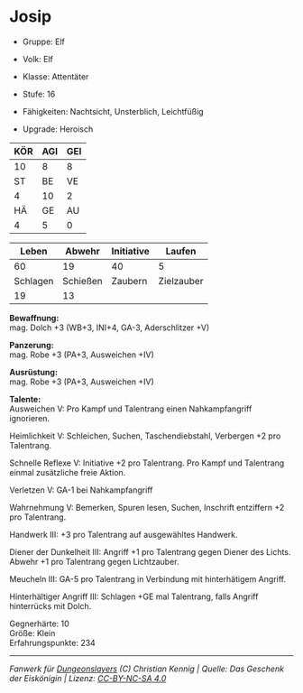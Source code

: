 # Josip  
- Gruppe: Elf  
- Volk: Elf  
- Klasse: Attentäter  
- Stufe: 16  
- Fähigkeiten: Nachtsicht, Unsterblich, Leichtfüßig  

- Upgrade: Heroisch  

| KÖR | AGI | GEI |  
| --- | --- | --- |  
| 10  | 8   | 8   |
| ST  | BE  | VE  |  
| 4   | 10  | 2   |
| HÄ  | GE  | AU  |  
| 4   | 5   | 0   |


| Leben    | Abwehr   | Initiative | Laufen     |
| -------- | -------- | ---------- | ---------- |
| 60       | 19       | 40         | 5          |
| Schlagen | Schießen | Zaubern    | Zielzauber |
| 19       | 13       |            |            |

**Bewaffnung:**  
mag. Dolch +3 (WB+3, INI+4, GA-3, Aderschlitzer +V)

**Panzerung:**  
mag. Robe +3 (PA+3, Ausweichen +IV)

**Ausrüstung:**  
mag. Robe +3 (PA+3, Ausweichen +IV)

**Talente:**  
Ausweichen V: Pro Kampf und Talentrang einen Nahkampfangriff ignorieren. 

Heimlichkeit V: Schleichen, Suchen, Taschendiebstahl, Verbergen +2 pro Talentrang. 

Schnelle Reflexe V: Initiative +2 pro Talentrang. Pro Kampf und Talentrang einmal zusätzliche freie Aktion. 

Verletzen V: GA-1 bei Nahkampfangriff 

Wahrnehmung V: Bemerken, Spuren lesen, Suchen, Inschrift entziffern +2 pro Talentrang. 

Handwerk III: +3 pro Talentrang auf ausgewähltes Handwerk. 

Diener der Dunkelheit III: Angriff +1 pro Talentrang gegen Diener des Lichts. Abwehr +1 pro Talentrang gegen Lichtzauber. 

Meucheln III: GA-5 pro Talentrang in Verbindung mit hinterhätigem Angriff. 

Hinterhältiger Angriff III: Schlagen +GE mal Talentrang, falls Angriff hinterrücks mit Dolch. 


Gegnerhärte: 10  
Größe: Klein  
Erfahrungspunkte: 234  



___
*Fanwerk für [Dungeonslayers](https://www.dungeonslayers.net/) (C) Christian Kennig | Quelle: Das Geschenk der Eiskönigin | Lizenz: [CC-BY-NC-SA 4.0](https://creativecommons.org/licenses/by-nc-sa/4.0/deed.de)*
